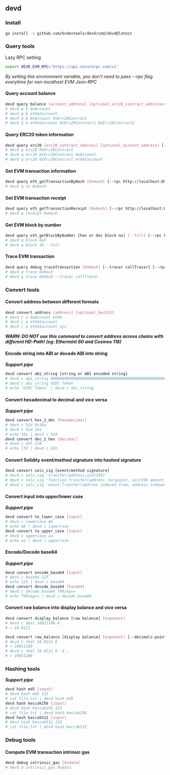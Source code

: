 ## devd

### Install

```bash
go install -v github.com/bcdevtools/devd/cmd/devd@latest
```

### Query tools

Lazy RPC setting
```bash
export DEVD_EVM_RPC='https://api.securerpc.com/v1'
```
_By setting this environment variable, you don't need to pass --rpc flag everytime for non-localhost EVM Json-RPC_

#### Query account balance

```bash
devd query balance [account_address] [optional_erc20_contract_addresses...] [--rpc http://localhost:8545]
# devd q b 0xAccount
# devd q b ethm1account
# devd q b 0xAccount 0xErc20Contract
# devd q b ethm1account 0xErc20Contract1 0xErc20Contract2
```

#### Query ERC20 token information

```bash
devd query erc20 [erc20_contract_address] [optional_account_address] [--rpc http://localhost:8545]
# devd q erc20 0xErc20Contract
# devd q erc20 0xErc20Contract 0xAccount
# devd q erc20 0xErc20Contract ethm1account
```

#### Get EVM transaction information

```bash
devd query eth_getTransactionByHash [0xHash] [--rpc http://localhost:8545]
# devd q tx 0xHash
```

#### Get EVM transaction receipt

```bash
devd query eth_getTransactionReceipt [0xHash] [--rpc http://localhost:8545]
# devd q receipt 0xHash
```

#### Get EVM block by number

```bash
devd query eth_getBlockByNumber [hex or dec block no] [--full] [--rpc http://localhost:8545]
# devd q block 0xF
# devd q block 16 --full
```

#### Trace EVM transaction

```bash
devd query debug_traceTransaction [0xHash] [--tracer callTracer] [--rpc http://localhost:8545]
# devd q trace 0xHash
# devd q trace 0xHash --tracer callTracer
```

### Convert tools

#### Convert address between different formats

```bash
devd convert address [address] [optional_bech32]
# devd c a 0xAccount ethm
# devd c a ethm1account
# devd c a ethm1account xyz
```
***WARN: DO NOT use this command to convert address across chains with different HD-Path! (eg: Ethermint 60 and Cosmos 118)***

#### Encode string into ABI or decode ABI into string

***Support pipe***
```bash
devd convert abi_string [string or ABI encoded string]
# devd c abi_string 000000000000000000000000000000000000000000000000000000000000002000000000000000000000000000000000000000000000000000000000000000045553444300000000000000000000000000000000000000000000000000000000
# devd c abi_string USDC Token
# echo 'USDC Token' | devd c abi_string
```

#### Convert hexadecimal to decimal and vice versa

***Support pipe***
```bash
devd convert hex_2_dec [hexadecimal]
# devd c h2d 0x16a
# devd c h2d 16a
# echo 16a | devd c h2d
devd convert dec_2_hex [decimal]
# devd c d2h 170
# echo 170 | devd c d2h
```

#### Convert Solidity event/method signature into hashed signature

```bash
devd convert solc_sig [event/method signature]
# devd c solc_sig 'transfer(address,uint256)'
# devd c solc_sig 'function transfer(address recipient, uint256 amount) external returns (bool);'
# devd c solc_sig 'event Transfer(address indexed from, address indexed to, uint256 value);'
```

#### Convert input into upper/lower case

***Support pipe***
```bash
devd convert to_lower_case [input]
# devd c lowercase AA
# echo AA | devd c lowercase
devd convert to_upper_case [input]
# devd c uppercase aa
# echo aa | devd c uppercase
```

#### Encode/Decode base64

***Support pipe***
```bash
devd convert encode_base64 [input]
# devd c base64 123
# echo 123 | devd c base64
devd convert decode_base64 [base64]
# devd c decode_base64 TVRJeg==
# echo TVRJeg== | devd c decode_base64
```

#### Convert raw balance into display balance and vice versa

```bash
devd convert display_balance [raw balance] [exponent]
# devd c dbal 10011100 6
# > 10.0111
```

```bash
devd convert raw_balance [display balance] [exponent] [--decimals-point , or .]
# devd c rbal 10.0111 6
# > 10011100
# devd c rbal 10,0111 6 -d ,
# > 10011100
```

### Hashing tools

***Support pipe***
```bash
devd hash md5 [input]
# devd hash md5 123
# cat file.txt | devd hash md5
devd hash keccak256 [input]
# devd hash keccak256 123
# cat file.txt | devd hash keccak256
devd hash keccak512 [input]
# devd hash keccak512 123
# cat file.txt | devd hash keccak512
```

### Debug tools

#### Compute EVM transaction intrinsic gas

```bash
devd debug intrinsic_gas [0xdata]
# devd d intrinsic_gas 0xdata
```
